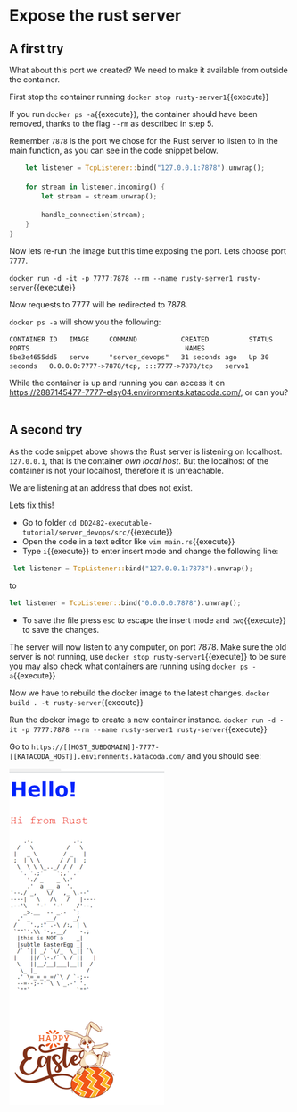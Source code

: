 # Expose the rust server

## A first try

What about this port we created? We need to make it available from outside the container.

First stop the container running `docker stop rusty-server1`{{execute}}

If you run `docker ps -a`{{execute}}, the container should have been removed, thanks to the flag `--rm` as described in step 5.

Remember `7878` is the port we chose for the Rust server to listen to in the main function, as you can see in the code snippet below.

```rust fn main() {
    let listener = TcpListener::bind("127.0.0.1:7878").unwrap();

    for stream in listener.incoming() {
        let stream = stream.unwrap();

        handle_connection(stream);
    }
}
```

Now lets re-run the image but this time exposing the port. Lets choose port `7777`.

`docker run -d -it -p 7777:7878 --rm --name rusty-server1 rusty-server`{{execute}}

Now requests to 7777 will be redirected to 7878.

`docker ps -a` will show you the following:

```console
CONTAINER ID   IMAGE     COMMAND           CREATED          STATUS          PORTS                                       NAMES
5be3e4655dd5   servo     "server_devops"   31 seconds ago   Up 30 seconds   0.0.0.0:7777->7878/tcp, :::7777->7878/tcp   servo1
```


While the container is up and running you can access it on https://2887145477-7777-elsy04.environments.katacoda.com/, or can you?
<br/><br/>


## A second try
As the code snippet above shows the Rust server is listening on localhost. `127.0.0.1`, that is the container *own local host*. But the localhost of the container is not your localhost, therefore it is unreachable.

We are listening at an address that does not exist. 
<!-- Är du säker på att den inte existerar? Är det inte bara att den inte är nåbar? -->

Lets fix this!
- Go to folder `cd DD2482-executable-tutorial/server_devops/src/`{{execute}}
- Open the code in a text editor like `vim main.rs`{{execute}}
- Type `i`{{execute}} to enter insert mode and change the following line:
```rust
-let listener = TcpListener::bind("127.0.0.1:7878").unwrap();
```
to 
```rust
let listener = TcpListener::bind("0.0.0.0:7878").unwrap();
```
- To save the file press `esc` to escape the insert mode and `:wq`{{execute}} to save the changes.


The server will now listen to any computer, on port 7878.
Make sure the old server is not running, use `docker stop rusty-server1`{{execute}} to be sure you may also check what containers are running using `docker ps -a`{{execute}}

Now we have to rebuild the docker image to the latest changes.
`docker build . -t rusty-server`{{execute}}

Run the docker image to create a new container instance.
`docker run -d -it -p 7777:7878 --rm --name rusty-server1 rusty-server`{{execute}}


Go to `https://[[HOST_SUBDOMAIN]]-7777-[[KATACODA_HOST]].environments.katacoda.com/` and you should see:

![](./assets/easter_bunny.png)


